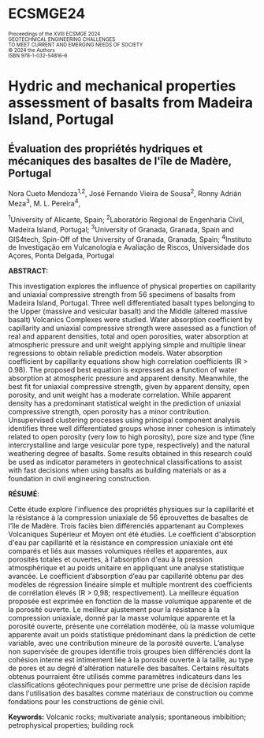 # ECSMGE24
<p style="font-size: 10px; line-height: 1.1;">
Proceedings of the XVIII ECSMGE 2024<br>
GEOTECHNICAL ENGINEERING CHALLENGES<br>
TO MEET CURRENT AND EMERGING NEEDS OF SOCIETY<br>
© 2024 the Authors<br>
ISBN 978-1-032-54816-6
</p>

# Hydric and mechanical properties assessment of basalts from Madeira Island, Portugal

## Évaluation des propriétés hydriques et mécaniques des basaltes de l'île de Madère, Portugal

Nora Cueto Mendoza<sup>1,2</sup>, José Fernando Vieira de Sousa<sup>2</sup>, Ronny Adrián Meza<sup>3</sup>, M. L. Pereira<sup>4</sup>, 

<sup>1</sup>University of Alicante, Spain; <sup>2</sup>Laboratório Regional de Engenharia Civil, Madeira Island, Portugal; <sup>3</sup>University of Granada, Granada, Spain and GIS4tech, Spin-Off of the University of Granada, Granada, Spain; <sup>4</sup>Instituto de Investigação em Vulcanologia e Avaliação de Riscos, Universidade dos Açores, Ponta Delgada, Portugal

**ABSTRACT:**

This investigation explores the influence of physical properties on capillarity and uniaxial compressive strength from 56 specimens of basalts from Madeira Island, Portugal. Three well differentiated basalt types belonging to the Upper (massive and vesicular basalt) and the Middle (altered massive basalt) Volcanics Complexes were studied. Water absorption coefficient by capillarity and uniaxial compressive strength were assessed as a function of real and apparent densities, total and open porosities, water absorption at atmospheric pressure and unit weight applying simple and multiple linear regressions to obtain reliable prediction models. Water absorption coefficient by capillarity equations show high correlation coefficients (R > 0.98). The proposed best equation is expressed as a function of water absorption at atmospheric pressure and apparent density. Meanwhile, the best fit for uniaxial compressive strength, given by apparent density, open porosity, and unit weight has a moderate correlation. While apparent density has a predominant statistical weight in the prediction of uniaxial compressive strength, open porosity has a minor contribution. Unsupervised clustering processes using principal component analysis identifies three well differentiated groups whose inner cohesion is intimately related to open porosity (very low to high porosity), pore size and type (fine intercrystalline and large vesicular pore type, respectively) and
the natural weathering degree of basalts. Some results obtained in this research could be used as indicator parameters in geotechnical classifications to assist with fast decisions when using basalts as building materials or as a foundation in civil engineering construction.

**RÉSUMÉ**: 

Cette étude explore l'influence des propriétés physiques sur la capillarité et la résistance à la compression uniaxiale de 56 éprouvettes de basaltes de l'île de Madère. Trois faciès bien différenciés appartenant au Complexes Volcaniques Supérieur et Moyen ont été étudiés. Le coefficient d'absorption d'eau par capillarité et la résistance en compression uniaxiale ont été comparés et liés aux masses volumiques réelles et apparentes, aux porosités totales et ouvertes, à l'absorption d'eau à la pression atmosphérique et au poids unitaire en appliquant une analyse statistique avancée. Le coefficient d’absorption d’eau par capillarité obtenu par des modèles de régression linéaire simple et multiple montrent des coefficients de corrélation élevés (R > 0,98; respectivement). La meilleure équation proposée est exprimée en fonction de la masse volumique apparente et de la porosité ouverte. Le meilleur ajustement pour la résistance à la compression uniaxiale, donné par la masse volumique apparente et la porosité ouverte, présente une corrélation modérée, où la masse volumique apparente avait un poids statistique prédominant dans la prédiction de cette variable, avec une contribution mineure de la porosité ouverte. L’analyse non supervisée de groupes identifie trois groupes bien différenciés dont la cohésion interne est intimement liée à la porosité ouverte à la taille, au type de pores et au degré d'altération naturelle des basaltes. Certains
résultats obtenus pourraient être utilisés comme paramètres indicateurs dans les classifications géotechniques pour permettre une prise de décision rapide dans l'utilisation des basaltes comme matériaux de construction ou comme fondations pour les constructions de génie civil.

**Keywords:** 
Volcanic rocks; multivariate analysis; spontaneous imbibition; petrophysical properties; building rock


